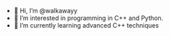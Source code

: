 - 👋 Hi, I’m @walkawayy
- 👀 I’m interested in programming in C++ and Python.
- 🌱 I’m currently learning advanced C++ techniques
